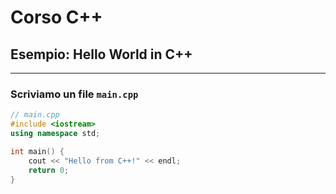 # Corso C++

## Esempio: Hello World in C++

---

### Scriviamo un file `main.cpp`

```cpp
// main.cpp
#include <iostream>
using namespace std;

int main() {
    cout << "Hello from C++!" << endl;
    return 0;
}


